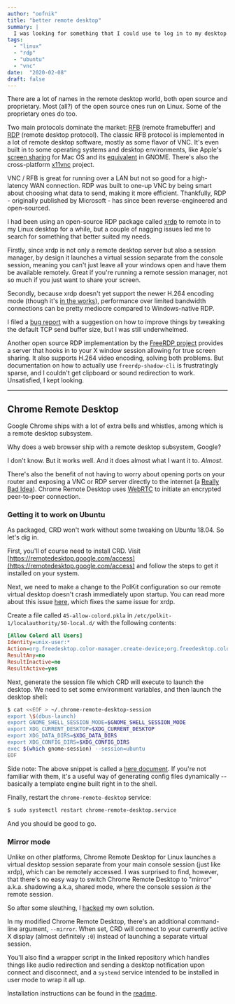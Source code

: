 ```yaml
---
author: "oofnik"
title: "better remote desktop"
summary: |
  I was looking for something that I could use to log in to my desktop over a not so good WAN link and ended up forking Chromium.
tags:
  - "linux"
  - "rdp"
  - "ubuntu"
  - "vnc"
date:  "2020-02-08"
draft: false
---
```


There are a lot of names in the remote desktop world, both open source and proprietary. Most (all?) of the open source ones run on Linux. Some of the proprietary ones do too.

Two main protocols dominate the market: [RFB](https://en.wikipedia.org/wiki/RFB_protocol) (remote framebuffer) and [RDP](https://en.wikipedia.org/wiki/Remote_Desktop_Protocol) (remote desktop protocol). The classic RFB protocol is implemented in a lot of remote desktop software, mostly as some flavor of VNC. It's even built in to some operating systems and desktop environments, like Apple's [screen sharing](https://support.apple.com/en-il/guide/mac-help/mh11848/10.15/mac/10.15) for Mac OS and its [equivalent](https://help.gnome.org/users/gnome-help/stable/sharing-desktop.html.en) in GNOME. There's also the cross-platform [x11vnc](https://github.com/LibVNC/x11vnc) project.

VNC / RFB is great for running over a LAN but not so good for a high-latency WAN connection. RDP was built to one-up VNC by being smart about choosing what data to send, making it more efficient. Thankfully, RDP - originally published by Microsoft - has since been reverse-engineered and open-sourced.

I had been using an open-source RDP package called [xrdp](https://github.com/neutrinolabs/xrdp) to remote in to my Linux desktop for a while, but a couple of nagging issues led me to search for something that better suited my needs.

Firstly, since xrdp is not only a remote desktop server but also a session manager, by design it launches a virtual session separate from the console session, meaning you can't just leave all your windows open and have them be available remotely. Great if you're running a remote session manager, not so much if you just want to share your screen.

Secondly, because xrdp doesn't yet support the newer H.264 encoding mode (though it's [in the works](https://github.com/neutrinolabs/xrdp/issues/1422)), performance over limited bandwidth connections can be pretty mediocre compared to Windows-native RDP.

I filed a [bug report](https://github.com/neutrinolabs/xrdp/issues/1483) with a suggestion on how to improve things by tweaking the default TCP send buffer size, but I was still underwhelmed.

Another open source RDP implementation by the [FreeRDP project](https://github.com/FreeRDP/FreeRDP) provides a server that hooks in to your X window session allowing for true screen sharing. It also supports H.264 video encoding, solving both problems. But documentation on how to actually use `freerdp-shadow-cli` is frustratingly sparse, and I couldn't get clipboard or sound redirection to work. Unsatisfied, I kept looking.

* * *

## Chrome Remote Desktop

Google Chrome ships with a lot of extra bells and whistles, among which is a remote desktop subsystem.

Why does a web browser ship with a remote desktop subsystem, Google?

I don't know. But it works well. And it does almost what I want it to. _Almost._

There's also the benefit of not having to worry about opening ports on your router and exposing a VNC or RDP server directly to the internet (a [Really Bad Idea](https://blog.binaryedge.io/2019/05/15/rdp-exposed-on-the-internet/)). Chrome Remote Desktop uses [WebRTC](https://developer.mozilla.org/en-US/docs/Web/API/WebRTC_API) to initiate an encrypted peer-to-peer connection.

### Getting it to work on Ubuntu

As packaged, CRD won't work without some tweaking on Ubuntu 18.04. So let's dig in.

First, you'll of course need to install CRD. Visit [https://remotedesktop.google.com/access](https://remotedesktop.google.com/access) and follow the steps to get it installed on your system.

Next, we need to make a change to the PolKit configuration so our remote virtual desktop doesn't crash immediately upon startup. You can read more about this issue [here](https://c-nergy.be/blog/?p=12043), which fixes the same issue for xrdp.

Create a file called `45-allow-colord.pkla` in `/etc/polkit-1/localauthority/50-local.d/` with the following contents:

```ini
[Allow Colord all Users]
Identity=unix-user:*
Action=org.freedesktop.color-manager.create-device;org.freedesktop.color-manager.create-profile;org.freedesktop.color-manager.delete-device;org.freedesktop.color-manager.delete-profile;org.freedesktop.color-manager.modify-device;org.freedesktop.color-manager.modify-profile
ResultAny=no
ResultInactive=no
ResultActive=yes
```

Next, generate the session file which CRD will execute to launch the desktop. We need to set some environment variables, and then launch the desktop shell:

```sh
$ cat <<EOF > ~/.chrome-remote-desktop-session
export \$(dbus-launch)
export GNOME_SHELL_SESSION_MODE=$GNOME_SHELL_SESSION_MODE 
export XDG_CURRENT_DESKTOP=$XDG_CURRENT_DESKTOP
export XDG_DATA_DIRS=$XDG_DATA_DIRS
export XDG_CONFIG_DIRS=$XDG_CONFIG_DIRS
exec $(which gnome-session) --session=ubuntu
EOF
```

Side note: The above snippet is called a [here document](https://www.tldp.org/LDP/abs/html/here-docs.html). If you're not familiar with them, it's a useful way of generating config files dynamically -- basically a template engine built right in to the shell.

Finally, restart the `chrome-remote-desktop` service:

```sh
$ sudo systemctl restart chrome-remote-desktop.service
```

And you should be good to go.

### Mirror mode

Unlike on other platforms, Chrome Remote Desktop for Linux launches a virtual desktop session separate from your main console session (just like xrdp), which can be remotely accessed. I was surprised to find, however, that there's no easy way to switch Chrome Remote Desktop to "mirror" a.k.a. shadowing a.k.a, shared mode, where the console session _is_ the remote session.

So after some sleuthing, I [hacked](https://github.com/oofnikj/chrome-remote-desktop) my own solution.

In my modified Chrome Remote Desktop, there's an additional command-line argument, `--mirror`. When set, CRD will connect to your currently active X display (almost definitely `:0`) instead of launching a separate virtual session.

You'll also find a wrapper script in the linked repository which handles things like audio redirection and sending a desktop notification upon connect and disconnect, and a `systemd` service intended to be installed in user mode to wrap it all up.

Installation instructions can be found in the [readme](https://github.com/oofnikj/chrome-remote-desktop).

